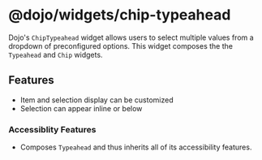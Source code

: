 # @dojo/widgets/chip-typeahead

Dojo's `ChipTypeahead` widget allows users to select multiple values from a dropdown of preconfigured options. This widget composes the the `Typeahead` and `Chip` widgets.

## Features

- Item and selection display can be customized
- Selection can appear inline or below

### Accessiblity Features

- Composes `Typeahead` and thus inherits all of its accessibility features.

